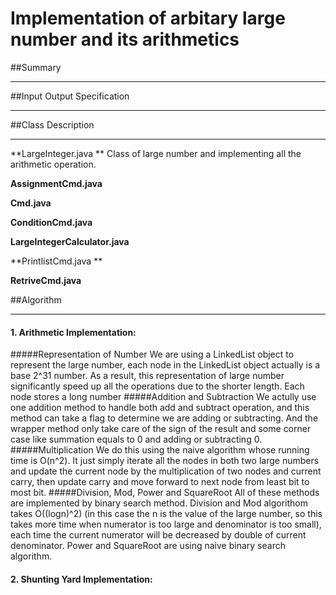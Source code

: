 # Implementation of arbitary large number and its arithmetics

##Summary
___

##Input Output Specification
___

##Class Description
___
**LargeInteger.java	** Class of large number and implementing all the arithmetic operation.

**AssignmentCmd.java** 

**Cmd.java**

**ConditionCmd.java**

**LargeIntegerCalculator.java**

**PrintlistCmd.java	**

**RetriveCmd.java**

##Algorithm
___
#### 1.	Arithmetic Implementation:	
#####Representation of Number
We are using a LinkedList object to represent the large number, each node in the LinkedList object actually is a base 2^31 number. As a result, this representation of large number significantly speed up all the operations due to the shorter length. Each node stores a long number
#####Addition and Subtraction
We actully use one addition method to handle both add and subtract operation, and this method can take a flag to determine we are adding or subtracting. And the wrapper method only take care of the sign of the result and some corner case like summation equals to 0 and adding or subtracting 0. 
#####Multiplication
We do this using the naive algorithm whose running time is O(n^2). It just simply iterate all the nodes in both two large numbers and update the current node by the multiplication of two nodes and current carry, then update carry and move forward to next node from least bit to most bit.
#####Division, Mod, Power and SquareRoot
All of these methods are implemented by binary search method. Division and Mod algorithom takes O((logn)^2) (in this case the n is the value of the large number, so this takes more time when numerator is too large and denominator is too small), each time the current numerator will be decreased by double of current denominator.  Power and SquareRoot are using naive binary search algorithm.
#### 2.	Shunting Yard Implementation:	